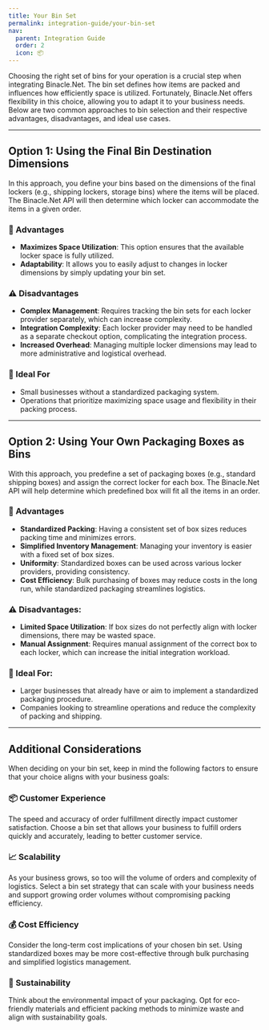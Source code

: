 ```yaml
---
title: Your Bin Set
permalink: integration-guide/your-bin-set
nav:
  parent: Integration Guide
  order: 2
  icon: 📦
---
```


Choosing the right set of bins for your operation is a crucial step when integrating Binacle.Net. The bin set defines how items are packed and influences how efficiently space is utilized. Fortunately, Binacle.Net offers flexibility in this choice, allowing you to adapt it to your business needs. Below are two common approaches to bin selection and their respective advantages, disadvantages, and ideal use cases.

---

## Option 1: Using the Final Bin Destination Dimensions
In this approach, you define your bins based on the dimensions of the final lockers (e.g., shipping lockers, storage bins) where the items will be placed. The Binacle.Net API will then determine which locker can accommodate the items in a given order.

### 🔑 Advantages
- **Maximizes Space Utilization**: This option ensures that the available locker space is fully utilized.
- **Adaptability**: It allows you to easily adjust to changes in locker dimensions by simply updating your bin set.

### ⚠️ Disadvantages
- **Complex Management**: Requires tracking the bin sets for each locker provider separately, which can increase complexity.
- **Integration Complexity**: Each locker provider may need to be handled as a separate checkout option, complicating the integration process.
- **Increased Overhead**: Managing multiple locker dimensions may lead to more administrative and logistical overhead.

### 🚀 Ideal For
- Small businesses without a standardized packaging system.
- Operations that prioritize maximizing space usage and flexibility in their packing process.

---

## Option 2: Using Your Own Packaging Boxes as Bins
With this approach, you predefine a set of packaging boxes (e.g., standard shipping boxes) and assign the correct locker for each box. The Binacle.Net API will help determine which predefined box will fit all the items in an order.

### 🔑 Advantages
- **Standardized Packing**: Having a consistent set of box sizes reduces packing time and minimizes errors.
- **Simplified Inventory Management**: Managing your inventory is easier with a fixed set of box sizes.
- **Uniformity**: Standardized boxes can be used across various locker providers, providing consistency.
- **Cost Efficiency**: Bulk purchasing of boxes may reduce costs in the long run, while standardized packaging streamlines logistics.

### ⚠️ Disadvantages:
- **Limited Space Utilization**: If box sizes do not perfectly align with locker dimensions, there may be wasted space.
- **Manual Assignment**: Requires manual assignment of the correct box to each locker, which can increase the initial integration workload.

### 🚀 Ideal For:
- Larger businesses that already have or aim to implement a standardized packaging procedure.
- Companies looking to streamline operations and reduce the complexity of packing and shipping.

---

## Additional Considerations
When deciding on your bin set, keep in mind the following factors to ensure that your choice aligns with your business goals:

### 📦 Customer Experience
The speed and accuracy of order fulfillment directly impact customer satisfaction. Choose a bin set that allows your business to fulfill orders quickly and accurately, leading to better customer service.

### 📈 Scalability
As your business grows, so too will the volume of orders and complexity of logistics. Select a bin set strategy that can scale with your business needs and support growing order volumes without compromising packing efficiency.

### 💰 Cost Efficiency
Consider the long-term cost implications of your chosen bin set. Using standardized boxes may be more cost-effective through bulk purchasing and simplified logistics management.

### 🌱 Sustainability
Think about the environmental impact of your packaging. Opt for eco-friendly materials and efficient packing methods to minimize waste and align with sustainability goals.